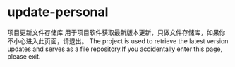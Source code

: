 # update-personal
项目更新文件存储库
用于项目软件获取最新版本更新，只做文件存储库，如果你不小心进入此页面，请退出。
The project is used to retrieve the latest version updates and serves as a file repository.If you accidentally enter this page, please exit.
